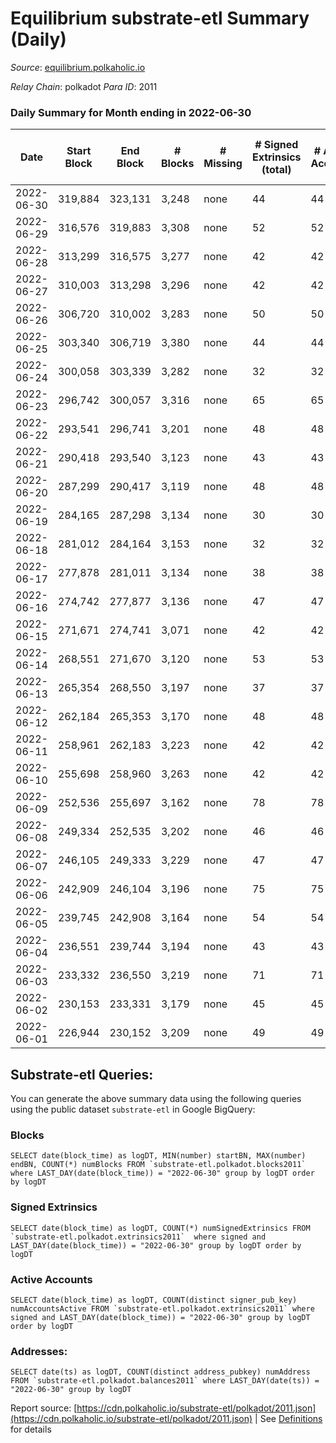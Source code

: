 # Equilibrium substrate-etl Summary (Daily)

_Source_: [equilibrium.polkaholic.io](https://equilibrium.polkaholic.io)

*Relay Chain*: polkadot
*Para ID*: 2011



### Daily Summary for Month ending in 2022-06-30


| Date | Start Block | End Block | # Blocks | # Missing | # Signed Extrinsics (total) | # Active Accounts | # Addresses with Balances | # Events | # Transfers | # XCM Transfers In | # XCM Transfers Out |
| ---- | ----------- | --------- | -------- | --------- | --------------------------- | ----------------- | ------------------------- | -------- | ----------- | ------------------ | ------------------- |
| 2022-06-30 | 319,884 | 323,131 | 3,248 | none  | 44 | 44 | 3,836 | 6,705 |   |   |   |
| 2022-06-29 | 316,576 | 319,883 | 3,308 | none  | 52 | 52 | 3,826 | 6,863 |   |   |   |
| 2022-06-28 | 313,299 | 316,575 | 3,277 | none  | 42 | 42 | 3,816 | 6,731 |   |   |   |
| 2022-06-27 | 310,003 | 313,298 | 3,296 | none  | 42 | 42 | 3,810 | 6,805 |   |   |   |
| 2022-06-26 | 306,720 | 310,002 | 3,283 | none  | 50 | 50 | 3,796 | 6,785 |   |   |   |
| 2022-06-25 | 303,340 | 306,719 | 3,380 | none  | 44 | 44 | 3,787 | 6,972 |   |   |   |
| 2022-06-24 | 300,058 | 303,339 | 3,282 | none  | 32 | 32 | 3,775 | 6,728 |   |   |   |
| 2022-06-23 | 296,742 | 300,057 | 3,316 | none  | 65 | 65 | 3,770 | 6,922 |   |   |   |
| 2022-06-22 | 293,541 | 296,741 | 3,201 | none  | 48 | 48 | 3,753 | 6,624 |   |   |   |
| 2022-06-21 | 290,418 | 293,540 | 3,123 | none  | 43 | 43 | 3,743 | 6,464 |   |   |   |
| 2022-06-20 | 287,299 | 290,417 | 3,119 | none  | 48 | 48 | 3,728 | 6,438 |   |   |   |
| 2022-06-19 | 284,165 | 287,298 | 3,134 | none  | 30 | 30 | 3,587 | 6,410 |   |   |   |
| 2022-06-18 | 281,012 | 284,164 | 3,153 | none  | 32 | 32 | 3,580 | 6,463 |   |   |   |
| 2022-06-17 | 277,878 | 281,011 | 3,134 | none  | 38 | 38 | 3,573 | 6,464 |   |   |   |
| 2022-06-16 | 274,742 | 277,877 | 3,136 | none  | 47 | 47 | 3,564 | 6,479 |   |   |   |
| 2022-06-15 | 271,671 | 274,741 | 3,071 | none  | 42 | 42 | 3,556 | 6,350 |   |   |   |
| 2022-06-14 | 268,551 | 271,670 | 3,120 | none  | 53 | 53 | 3,546 | 6,483 |   |   |   |
| 2022-06-13 | 265,354 | 268,550 | 3,197 | none  | 37 | 37 | 3,537 | 6,569 |   |   |   |
| 2022-06-12 | 262,184 | 265,353 | 3,170 | none  | 48 | 48 | 3,533 | 6,582 |   |   |   |
| 2022-06-11 | 258,961 | 262,183 | 3,223 | none  | 42 | 42 | 3,515 | 6,646 |   |   |   |
| 2022-06-10 | 255,698 | 258,960 | 3,263 | none  | 42 | 42 | 3,507 | 6,721 |   |   |   |
| 2022-06-09 | 252,536 | 255,697 | 3,162 | none  | 78 | 78 | 3,493 | 6,707 |   |   |   |
| 2022-06-08 | 249,334 | 252,535 | 3,202 | none  | 46 | 46 | 3,466 | 6,626 |   |   |   |
| 2022-06-07 | 246,105 | 249,333 | 3,229 | none  | 47 | 47 | 3,394 | 6,679 |   |   |   |
| 2022-06-06 | 242,909 | 246,104 | 3,196 | none  | 75 | 75 | 3,385 | 6,762 |   |   |   |
| 2022-06-05 | 239,745 | 242,908 | 3,164 | none  | 54 | 54 | 3,364 | 6,582 |   |   |   |
| 2022-06-04 | 236,551 | 239,744 | 3,194 | none  | 43 | 43 | 3,349 | 6,602 |   |   |   |
| 2022-06-03 | 233,332 | 236,550 | 3,219 | none  | 71 | 71 | 3,335 | 14,612 |   |   |   |
| 2022-06-02 | 230,153 | 233,331 | 3,179 | none  | 45 | 45 | 840 | 6,575 |   |   |   |
| 2022-06-01 | 226,944 | 230,152 | 3,209 | none  | 49 | 49 | 824 | 6,653 |   |   |   |

## Substrate-etl Queries:
You can generate the above summary data using the following queries using the public dataset `substrate-etl` in Google BigQuery:


### Blocks
```
SELECT date(block_time) as logDT, MIN(number) startBN, MAX(number) endBN, COUNT(*) numBlocks FROM `substrate-etl.polkadot.blocks2011`  where LAST_DAY(date(block_time)) = "2022-06-30" group by logDT order by logDT
```


### Signed Extrinsics
```
SELECT date(block_time) as logDT, COUNT(*) numSignedExtrinsics FROM `substrate-etl.polkadot.extrinsics2011`  where signed and LAST_DAY(date(block_time)) = "2022-06-30" group by logDT order by logDT
```


### Active Accounts
```
SELECT date(block_time) as logDT, COUNT(distinct signer_pub_key) numAccountsActive FROM `substrate-etl.polkadot.extrinsics2011` where signed and LAST_DAY(date(block_time)) = "2022-06-30" group by logDT order by logDT
```


### Addresses:
```
SELECT date(ts) as logDT, COUNT(distinct address_pubkey) numAddress FROM `substrate-etl.polkadot.balances2011` where LAST_DAY(date(ts)) = "2022-06-30" group by logDT
```



Report source: [https://cdn.polkaholic.io/substrate-etl/polkadot/2011.json](https://cdn.polkaholic.io/substrate-etl/polkadot/2011.json) | See [Definitions](/DEFINITIONS.md) for details
